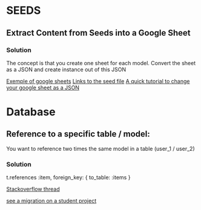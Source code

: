 # SEEDS

## Extract Content from Seeds into a Google Sheet

### Solution
The concept is that you create one sheet for each model. Convert the sheet as a JSON and create instance out of this JSON

[Exemple of google sheets](https://docs.google.com/spreadsheets/u/0/d/10-q-j1EiK1OkI6ibLB631vhkcJRY0jN6CWd0Sa-EbSU/pubhtml)
[Links to the seed file](https://github.com/flolein/foodprpint/blob/master/db/seeds.rb)
[A quick tutorial to change your google sheet as a JSON](https://www.freecodecamp.org/news/cjn-google-sheets-as-json-endpoint/)


# Database

##  Reference to a specific table / model:  
You want to reference two times the same model in a table (user_1 / user_2)

### Solution

t.references :item, foreign_key: { to_table: :items }

[Stackoverflow thread](https://stackoverflow.com/questions/31936481/how-to-add-foreign-key-in-rails-migration-with-different-table-name)

[see a migration on a student project](https://github.com/alexandrezagame/fleapit/blob/master/db/migrate/20200330093051_create_matches.rb)
